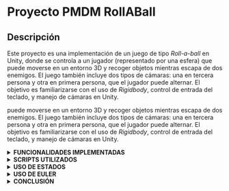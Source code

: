 # Proyecto PMDM RollABall

## Descripción

Este proyecto es una implementación de un juego de tipo *Roll-a-ball* en Unity, donde se controla a un jugador (representado por una esfera) que puede moverse en un entorno 3D y recoger objetos mientras escapa de dos enemigos. El juego también incluye dos tipos de cámaras: una en tercera persona y otra en primera persona, que el jugador puede alternar. El objetivo es familiarizarse con el uso de *Rigidbody*, control de entrada del teclado, y manejo de cámaras en Unity.

puede moverse en un entorno 3D y recoger objetos mientras escapa de dos enemigos. El juego también incluye dos tipos de cámaras: una en tercera persona y otra en primera persona, que el jugador puede alternar. El objetivo es familiarizarse con el uso de *Rigidbody*, control de entrada del teclado, y manejo de cámaras en Unity.

<details>

   <summary><b>FUNCIONALIDADES IMPLEMENTADAS</b></summary>

### **Movimiento del Jugador**
El jugador puede moverse en el entorno 3D utilizando las teclas de flecha. El movimiento se controla aplicando fuerzas físicas, lo que permite un control suave y realista.

### **Control de Cámaras**
El jugador puede cambiar entre la vista en primera persona y la vista en tercera persona presionando los botones 1 y 2, respectivamente. Esto permite al jugador elegir la perspectiva que prefiera para jugar.

![Cambio de cámara](GifsImages/cambioCamara.gif)

### **Contacto con Obstáculos**
El jugador puede interactuar con varios obstáculos en el entorno. Estos obstáculos pueden ser derribados o empujados, añadiendo un elemento de física al juego.

![Obstáculos](GifsImages/Obstaculos.gif)

### **Recolección de Pickups**
El jugador puede recoger objetos etiquetados como "PickUp". Al recoger estos objetos, se incrementa un contador y el objeto se desactiva. El objetivo es recoger todos los pickups para ganar el juego.

### **Persecución del Enemigo**
Dos enemigos persiguen al jugador, creando un desafío adicional. Los enemigos se mueven hacia el jugador, aumentando la dificultad del juego.

![Enemigo y Pick Up](GifsImages/EnemigoYPickUp.gif)


### **Boost de la Rampa**
El jugador puede recibir un impulso al pasar por una rampa especial. Este impulso permite saltos más altos o movimientos más rápidos.

![Salto Rampa](GifsImages/saltoRampa.gif)


### **Salto del Jugador**
El jugador puede saltar al presionar la tecla de espacio. El salto se realiza aplicando una fuerza hacia arriba, y solo es posible si el jugador está en el suelo.

![Salto y Derribables](GifsImages/SaltoYDerribables.gif)


### **Condición de Derrota**
Si un enemigo toca al jugador, se muestra un mensaje de "¡Perdiste!" en la pantalla, indicando que el jugador ha sido atrapado.

![Perder](GifsImages/Perder.gif)


### **Condición de Victoria**
Cuando el jugador recoge todos los pickups, se muestra un mensaje de "¡Ganaste!" en la pantalla. Además, los enemigos son eliminados automáticamente al alcanzar la puntuación máxima.

![Ganar](GifsImages/Ganar.gif)

</details>

<details>
      <summary><b>SCRIPTS UTILIZADOS</b></summary>
   

### `PlayerController.cs`

El script `PlayerController.cs` maneja el control del jugador, permitiendo su movimiento en función de las teclas de flecha y la interacción con objetos dentro del juego. A continuación, se explica cómo se implementa el movimiento del jugador:

1. **Movimiento del Jugador**:  
   El jugador se mueve en el espacio 3D utilizando un `Rigidbody` para aplicar fuerzas de movimiento. Las teclas de flecha controlan el movimiento del jugador en el plano horizontal (X y Y).
   
   - Se detecta si se presionan las teclas de flecha (`Keyboard.current.upArrowKey`, `Keyboard.current.downArrowKey`, `Keyboard.current.leftArrowKey`, `Keyboard.current.rightArrowKey`).
   - Cuando se detecta un movimiento, se actualizan las variables `movementX` y `movementY` con los valores correspondientes.
   - En el método `FixedUpdate()`, se calcula el movimiento relativo a la cámara para que el jugador se mueva en la misma dirección en que la cámara está mirando.

2. **Interacción con Objetos**:  
   El jugador puede recoger objetos etiquetados con "PickUp". Cada vez que el jugador entra en contacto con un objeto de este tipo, el contador aumenta y el objeto se desactiva.

3. **Salto del Jugador**:  
   El jugador puede saltar al presionar la tecla de espacio (`Keyboard.current.spaceKey`). Se aplica una fuerza hacia arriba al `Rigidbody` del jugador para realizar el salto. Solo puede saltar si la bola está en el suelo gracias a los métodos `collision.gameObject` que detecta si el jugador está tocando el suelo.
   
4. **Condición de Victoria**:
   - Cuando el jugador recoge todas las monedas, se muestra un texto de "¡Ganaste!" en la pantalla. Al ganar la partida se destruye automáticamente a los enemigos con `Destroy` cuando la cuenta de puntuación llegue a la máxima.

5. **Condición de Derrota**:
   - Cuando un enemigo toca al jugador, se muestra un texto de "¡Perdiste!" en la pantalla.

### `CameraController.cs`

El script `CameraController.cs` gestiona las dos cámaras (tercera y primera persona) y permite alternar entre ellas.

1. **Vista en Tercera Persona**:
   - La cámara sigue al jugador desde una posición detrás y por encima de él, con un offset calculado dinámicamente en el inicio (`thirdPersonOffset`).
   - El jugador siempre está en el centro de la vista, y la cámara está fija mirando al jugador.
   - Se ajusta la altura (`thirdPersonHeight`) y la distancia.

### `EnemyController.cs`

El script `EnemyController.cs` maneja el comportamiento de los enemigos que persiguen al jugador.

1. **Movimiento de los Enemigos**:
   - Los enemigos se mueven hacia el jugador utilizando un `NavMeshAgent` para navegar por el entorno.
   - La velocidad y la aceleración del enemigo se configuran en el inspector de Unity.

### `RampBoosterTrigger.cs`

El script `RampBoosterTrigger.cs` gestiona el objeto transparente en la rampa que da un impulso al jugador al pasar por ella.

1. **Impulso en la Rampa**:
   - En el método `OnTriggerEnter(Collider other)`, se detecta cuando el jugador entra en contacto con el objeto de impulso.
   - Si el objeto que entra en contacto tiene la etiqueta "Player", se obtiene el `Rigidbody` del jugador.
   - Se aplica una fuerza hacia arriba al `Rigidbody` del jugador utilizando `AddForce()` con `ForceMode.Impulse`.
   - La fuerza aplicada se define por la variable `boostForce`, que puede ser ajustada en el inspector de Unity.

### `Rotator.cs`

El script `Rotator.cs` se encarga de rotar continuamente un objeto en el juego.

1. **Rotación Continua**:
   - En el método `Update()`, se aplica una rotación constante al objeto utilizando `transform.Rotate()`.
   - La rotación se realiza en el eje Z con velocidad de 50 grados por segundo para que gire solo sobre ese eje.
   - `Time.deltaTime` se utiliza para asegurar que la rotación sea independiente de la velocidad de fotogramas.

</details>

<details>

   <summary><b>USO DE ESTADOS</b></summary>

### **Uso de Estados**

**¿Por qué usar estados?**

En un videojuego, un personaje puede realizar varias acciones: caminar, saltar, caer, atacar, etc. Para gestionar estas acciones de manera eficiente y evitar conflictos entre ellas, se utilizan **estados**.

Ventajas de usar un sistema de estados
✔ Código más organizado: Separa la lógica de cada acción del personaje.
✔ Evita errores: Controla las transiciones entre estados sin conflictos.
✔ Facilita la depuración: Es más fácil identificar problemas cuando cada acción tiene su propio estado.
✔ Escalabilidad: Permite agregar nuevos estados sin afectar los existentes.

**Uso de Estados en este Proyecto**
  
En este juego, el personaje tiene los siguientes estados:

1️⃣ Idle (Quieto)
👉 Cuando el jugador no se está moviendo ni saltando.

2️⃣ Walking (Caminando)
👉 Cuando el jugador se mueve con las teclas de dirección.
👉 Solo se activa si el jugador está en el suelo.

3️⃣ Jumping (Saltando)
👉 Se activa al presionar la barra espaciadora cuando el jugador está en el suelo.
👉 Mientras está en el aire por un salto, permanece en este estado.

4️⃣ Falling (Cayendo)
👉 Se activa cuando el jugador está en el aire pero ya no está subiendo (ejemplo: después de alcanzar la altura máxima del salto o al caminar fuera de una plataforma).
👉 Finaliza cuando el personaje toca el suelo.

**Como se gestionan los estados en el código**
El estado del jugador se maneja con una enumeración (enum) y una variable que almacena el estado actual:
```bash
private enum PlayerState { Idle, Walking, Jumping, Falling, Dead }
private PlayerState currentState;
```

**Transiciones entre Estados**
Los estados cambian bajo ciertas condiciones:

- Idle → Walking → Cuando el jugador presiona una tecla de movimiento.
- Idle/Walking → Jumping → Cuando el jugador presiona la tecla de salto y está en el suelo.
- Jumping → Falling → Cuando el personaje alcanza la cima del salto y empieza a descender.
- Falling → Idle / Walking → Cuando el personaje toca el suelo, vuelve a Idle si no se mueve, o a Walking si sigue moviéndose.

Este cambio se actualiza en el método UpdateAnimator() que sincroniza el estado con las animaciones:

```bash
void UpdateAnimator()
{
    animator.SetBool("isWalking", currentState == PlayerState.Walking);
    animator.SetBool("isJumping", currentState == PlayerState.Jumping);
    animator.SetBool("isFalling", currentState == PlayerState.Falling);
}
```

**Animator Controller en Unity**

El Animator Controller es una herramienta en Unity que permite gestionar las animaciones de un personaje mediante un sistema de estados y transiciones. De esta manera se puede observar de manera muy visual los cambios de estados en el juego a medida que avanza.

![Cambio de Estados](GifsImages/CambioEstados.gif)

</details>

<details>

   <summary><b>USO DE EULER</b></summary>

### **Uso de Euler en la Rotación**

En el modo de cámara en primera persona, utilizamos la rotación de la cámara basada en los ángulos de Euler (específicamente `Quaternion.Euler(rotationX, rotationY, 0f)`) para controlar la orientación de la cámara:

- **¿Por qué usar Euler?**
  La rotación en 3D puede ser complicada debido al fenómeno conocido como *gimbal lock* (bloqueo de cardán), que ocurre cuando las rotaciones en los tres ejes (X, Y, Z) se alinean de tal forma que se pierde un grado de libertad. Sin embargo, en este caso, para una rotación simple y controlada en los ejes X (vertical) y Y (horizontal), utilizar ángulos de Euler es adecuado para los movimientos básicos de la cámara. Usamos `Quaternion.Euler()` para convertir los valores de los ángulos en una representación adecuada para Unity sin tener que preocuparnos por las complejidades de las matrices de rotación o los cuaterniones manualmente.

  El uso de Euler permite aplicar rotaciones sencillas basadas en la entrada del usuario, sin necesidad de cálculos adicionales, y resulta eficaz para un control directo de la cámara en un entorno de juego como el de este proyecto.

</details>

<details>

## Conclusión

   <summary><b>CONCLUSIÓN</b></summary>

Con este proyecto, se implementaron dos sistemas de cámaras en Unity que permiten alternar entre vista en primera persona y tercera persona, así como un sistema de control para el jugador utilizando un `Rigidbody` y la entrada del teclado. Esta tarea ayuda a comprender cómo trabajar con la cámara y los controles del jugador en Unity, así como a manejar interacciones básicas con objetos dentro del juego.

La implementación de la rotación de la cámara en primera persona utilizando Euler ha permitido un control preciso y sencillo de la orientación del jugador sin necesidad de complejidades adicionales.

</details>
